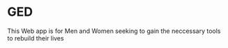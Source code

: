 # GED
This Web app is for  Men and Women seeking to gain the neccessary  tools to rebuild their lives
